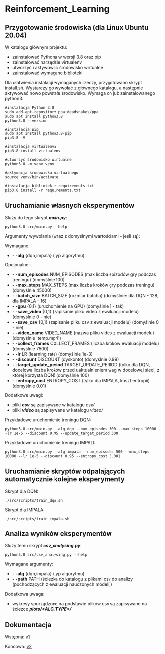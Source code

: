 # Reinforcement_Learning

## Przygotowanie środowiska (dla Linux Ubuntu 20.04)
W katalogu głównym projektu:
- zainstalować Pythona w wersji 3.8 oraz pip
- zainstalować narzędzie virtualenv
- utworzyć i aktywować środowisko wirtualne
- zainstalować wymagane biblioteki

Dla ułatwienia instalacji wymaganych rzeczy, przygotowano skrypt install.sh. Wystarczy go wywołać z głównego katalogu, a następnie
aktywować nowo powstałe środowisko. Wymaga on już zainstalowanego python3.

```
#instalacja Python 3.8
sudo add-apt-repository ppa:deadsnakes/ppa
sudo apt install python3.8
python3.8 --version

#instalacja pip
sudo apt install python3.8-pip
pip3.8 -V

#instalacja virtualenva
pip3.8 install virtualenv

#utworzyć środowisko wirtualne
python3.8 -m venv venv

#aktywacja środowiska wirtualnego
source venv/bin/activate

#instalacja bibliotek z requirements.txt
pip3.8 install -r requirements.txt
```

## Uruchamianie własnych eksperymentów
Służy do tego skrypt _**main.py**_:
```
python3.8 src/main.py --help
```
Argumenty wywołania (wraz z domyślnymi wartościami - jeśli są):

Wymagane:

- **- -alg** {dqn,impala} (typ algorytmu)

Opcjonalne:

- **- -num_episodes** NUM_EPISODES (max liczba epizodów gry podczas treningu) (domyślnie 100)
- **- -max_steps** MAX_STEPS (max liczba kroków gry podczas treningu) (domyślnie 45000)
- **- -batch_size** BATCH_SIZE (rozmiar batcha) (domyślnie: dla DQN - 128, dla IMPALA - 16)
- **- -gpu** {0,1} (uruchomienie na GPU) (domyślnie 1 - tak)
- **- -save_video** {0,1} (zapisanie pliku video z ewaluacji modelu) (domyślnie 0 - nie)
- **- -save_csv** {0,1} (zapisanie pliku csv z ewaluacji modelu) (domyślnie 0 - nie)
- **- -video_name** VIDEO_NAME (nazwa pliku video z ewaluacji modelu) (domyślnie 'temp.mp4')
- **- -collect_frames** COLLECT_FRAMES (liczba kroków ewaluacji modelu) (domyślnie 7500)
- **- -lr** LR (learning rate) (domyślnie 1e-3)
- **- -discount** DISCOUNT (dyskonto) (domyślnie 0.99)
- **- -target_update_period** TARGET_UPDATE_PERIOD (tylko dla DQN, docelowa liczba kroków przed uaktualnieniem wag w docelowej sieci, z której korzysta DQN) (domyślnie 100)
- **- -entropy_cost** ENTROPY_COST (tylko dla IMPALA, koszt entropii) (domyślnie 0.01)

Dodatkowe uwagi:

- pliki _**csv**_ są zapisywane w katalogu _*csv/*_
- pliki _**video**_ są zapisywane w katalogu _*video/*_

Przykładowe uruchomienie treningu DQN:
```
python3.8 src/main.py --alg dqn --num_episodes 500 --max_steps 10000 --lr 1e-5 --discount 0.95 --update_target_period 300
```

Przykładowe uruchomienie treningu IMPALI:
```
python3.8 src/main.py --alg impala --num_episodes 500 --max_steps 10000 --lr 1e-5 --discount 0.95 --entropy_cost 0.001
```

## Uruchamianie skryptów odpalających automatycznie kolejne eksperymenty
Skrypt dla DQN:
```
./src/scripts/train_dqn.sh
```

Skrypt dla IMPALA:
```
./src/scripts/train_impala.sh
```

## Analiza wyników eksperymentów
Służy temu skrypt _**csv_analysing.py**_:
```
python3.8 src/csv_analysing.py --help
```

Wymagane argumenty:

- **- -alg** {dqn,impala} (typ algorytmu)
- **- -path** PATH (ścieżka do katalogu z plikami csv do analizy (pochodzących z ewaluacji nauczonych modeli))

Dodatkowa uwaga:

- wykresy sporządzone na podstawie plików csv są zapisywane na ścieżce _**plots/<ALG_TYPE>/**_

## Dokumentacja
Wstępna:
[v1](https://demo.hedgedoc.org/CY_vyFK-R8u1ZieGybwuog?both#)

Końcowa:
[v2](https://demo.hedgedoc.org/eRSqFNRPT9Wp1qMolpwIIQ#)
